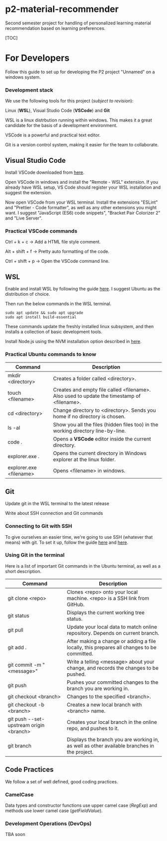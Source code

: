 # p2-material-recommender
Second semester project for handling of personalized learning material recommendation based on learning preferences.

[TOC]

# For Developers

Follow this guide to set up for developing the P2 project "Unnamed" on a windows system.

### Development stack

We use the following tools for this project (*subject to revision*):

Linux (**WSL**), Visual Studio Code (**VSCode**) and **Git**

WSL is a linux distrbution running within windows. This makes it a great candidate for the basis of a development environment.

VSCode is a powerful and practical text editor.

Git is a version control system, making it easier for the team to collaborate.

## Visual Studio Code

Install VSCode downloaded from [here](https://code.visualstudio.com/ "Visual Studio Code - Code Editing. Redefined").

Open VSCode in windows and install the "Remote - WSL" extension. If you already have WSL setup, VS Code should register your WSL installation and suggest the extension.

Now open VSCode from your WSL terminal. Install the extensions "ESLint" and "Prettier - Code formatter", as well as any other extensions you might want. I suggest "JavaScript (ES6) code snippets", "Bracket Pair Colorizer 2" and "Live Server".

### Practical VSCode commands

Ctrl + k + c -> Add a HTML file style comment.

Alt + shift + f -> Pretty auto formatting of the code.

Ctrl + shift + p -> Open the VSCode command line.

## WSL

Enable and install WSL by following the guide [here](https://docs.microsoft.com/en-us/windows/wsl/install-win10 "Install Windows Subsystem for Linux (WSL) on Windows 10"). I suggest Ubuntu as the distribution of choice.

Then run the below commands in the WSL terminal.

```shell
sudo apt update && sudo apt upgrade
sudo apt install build-essential
```

These commands update the freshly installed linux subsystem, and then installs a collection of basic development tools.

Install Node.js using the NVM installation option described in [here](https://linuxize.com/post/how-to-install-node-js-on-ubuntu-20-04/ "How to Install Node.js and npm on Ubuntu 20.04").

### Practical Ubuntu commands to know

| Command                  | Description                                                  |
| ------------------------ | ------------------------------------------------------------ |
| mkdir \<directory>       | Creates a folder called \<directory>.                        |
| touch \<filename>        | Creates and empty file called \<filename>. Also used to update the timestamp of \<filename>. |
| cd \<directory>          | Change directory to \<directory>. Sends you home if no directory is chosen. |
| ls -al                   | Show you all the files (hidden files too) in the working directory line-by-line. |
| code .                   | Opens a **VSCode** editor inside the current directory.      |
| explorer.exe .           | Opens the current directory in Windows explorer at the linux folder. |
| explorer.exe \<filename> | Opens \<filename> in windows.                                |

## Git

Update git in the WSL terminal to the latest release

Write about SSH connection and Git commands

### Connecting to Git with SSH

To give ourselves an easier time, we're going to use SSH (whatever that means) with git. To set it up, follow the guide [here](https://docs.github.com/en/free-pro-team@latest/github/authenticating-to-github/generating-a-new-ssh-key-and-adding-it-to-the-ssh-agent) and [here](https://docs.github.com/en/free-pro-team@latest/github/authenticating-to-github/adding-a-new-ssh-key-to-your-github-account).

### Using Git in the terminal

Here is a list of important Git commands in the Ubuntu terminal, as well as a short description.

| Command                                  | Description                                                  |
| ---------------------------------------- | ------------------------------------------------------------ |
| git clone \<repo>                        | Clones \<repo> onto your local machine. \<repo> is a SSH link from GitHub. |
| git status                               | Displays the current working tree status.                    |
| git pull                                 | Update your local data to match online repository. Depends on current branch. |
| git add .                                | After making a change or adding a file locally, this prepares all changes to be committed. |
| git commit -m "\<message>"               | Write a telling \<message> about your change, and records the changes to be pushed. |
| git push                                 | Pushes your committed changes to the branch you are working in. |
| git checkout \<branch>                   | Changes to the specified \<branch>.                          |
| git checkout -b \<branch>                | Creates a new local branch with \<branch> name.              |
| git push --set-upstream origin \<branch> | Creates your local branch in the online repo, and pushes to it. |
| git branch                               | Displays the branch you are working in, as well as other available branches in the project. |

## Code Practices

We follow a set of well defined, good coding practices.

### CamelCase

Data types and constructor functions use upper camel case (*RegExp*) and methods use lower camel case (*getFieldValue*).

### Development Operations (DevOps)

TBA soon
